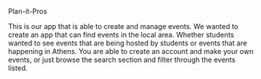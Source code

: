 Plan-it-Pros

This is our app that is able to create and manage events. We wanted to create an app that can find events in the local area. Whether students wanted to see events that are being hosted by students or events that are happening in Athens. You are able to create an account and make your own events, or just browse the search section and filter through the events listed.

